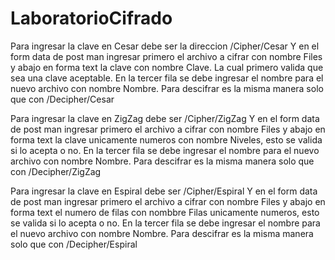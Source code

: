 # LaboratorioCifrado
Para ingresar la clave en Cesar debe ser la direccion /Cipher/Cesar
Y en el form data de post man ingresar primero el archivo a cifrar con nombre Files y abajo en forma text la clave con nombre Clave. La cual primero valida que sea una clave aceptable. 
En la tercer fila se debe ingresar el nombre para el nuevo archivo con nombre Nombre.
Para descifrar es la misma manera solo que con /Decipher/Cesar

Para ingresar la clave en ZigZag debe ser /Cipher/ZigZag
Y en el form data de post man ingresar primero el archivo a cifrar con nombre Files y abajo en forma text la clave unicamente numeros con nombre Niveles, esto se valida si lo acepta o no.
En la tercer fila se debe ingresar el nombre para el nuevo archivo con nombre Nombre.
Para descifrar es la misma manera solo que con /Decipher/ZigZag 

Para ingresar la clave en Espiral debe ser /Cipher/Espiral
Y en el form data de post man ingresar primero el archivo a cifrar con nombre Files y abajo en forma text el numero de filas con nombbre Filas unicamente numeros, esto se valida si lo acepta o no.
En la tercer fila se debe ingresar el nombre para el nuevo archivo con nombre Nombre.
Para descifrar es la misma manera solo que con /Decipher/Espiral
